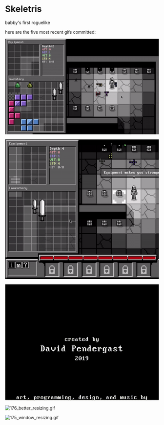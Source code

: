 # Skeletris
babby's first roguelike

here are the five most recent gifs committed:

![179_auto_place_items.gif](gifs/179_auto_place_items.gif?raw=true "179_auto_place_items")

![178_number_labels_on_actions.gif](gifs/178_number_labels_on_actions.gif?raw=true "178_number_labels_on_actions")

![177_credits.gif](gifs/177_credits.gif?raw=true "177_credits")

![176_better_resizing.gif](gifs/176_better_resizing.gif?raw=true "176_better_resizing")

![175_window_resizing.gif](gifs/175_window_resizing.gif?raw=true "175_window_resizing")

